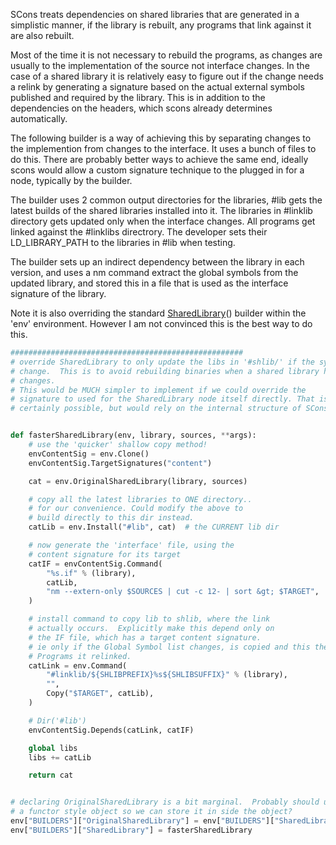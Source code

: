 
SCons treats dependencies on shared libraries that are generated in a simplistic manner, if the library is rebuilt, any programs that link against it are also rebuilt. 

Most of the time it is not necessary to rebuild the programs, as changes are usually to the implementation of the source not interface changes.  In the case of a shared library it is relatively easy to figure out if the change needs a relink by generating a signature based on the actual external symbols published and required by the library.  This is in addition to the dependencies on the headers, which scons already determines automatically. 

The following builder is a way of achieving this by separating changes to the implemention from changes to the interface.  It uses a bunch of files to do this.  There are probably better ways to achieve the same end, ideally scons would allow a custom signature technique to the plugged in for a node, typically by the builder. 

The builder uses 2 common output directories for the libraries, #lib gets the latest builds of the shared libraries installed into it.  The libraries in #linklib directory gets updated only when the interface changes.  All programs get linked against the #linklibs directrory.  The developer sets their LD_LIBRARY_PATH to the libraries in #lib when testing. 

The builder sets up an indirect dependency between the library in each version, and uses a nm command extract the global symbols from the updated library, and stored this in a file that is used as the interface signature of the library. 

Note it is also overriding the standard [SharedLibrary](SharedLibrary)() builder within the 'env' environment. However I am not convinced this is the best way to do this. 


```python
####################################################
# override SharedLibrary to only update the libs in '#shlib/' if the symbols
# change.  This is to avoid rebuilding binaries when a shared library has
# changes.
# This would be MUCH simpler to implement if we could override the
# signature to used for the SharedLibrary node itself directly. That is
# certainly possible, but would rely on the internal structure of SCons.


def fasterSharedLibrary(env, library, sources, **args):
    # use the 'quicker' shallow copy method!
    envContentSig = env.Clone()
    envContentSig.TargetSignatures("content")

    cat = env.OriginalSharedLibrary(library, sources)

    # copy all the latest libraries to ONE directory..
    # for our convenience. Could modify the above to
    # build directly to this dir instead.
    catLib = env.Install("#lib", cat)  # the CURRENT lib dir

    # now generate the 'interface' file, using the
    # content signature for its target
    catIF = envContentSig.Command(
        "%s.if" % (library),
        catLib,
        "nm --extern-only $SOURCES | cut -c 12- | sort &gt; $TARGET",
    )

    # install command to copy lib to shlib, where the link
    # actually occurs.  Explicitly make this depend only on
    # the IF file, which has a target content signature.
    # ie only if the Global Symbol list changes, is copied and this the
    # Programs it relinked.
    catLink = env.Command(
        "#linklib/${SHLIBPREFIX}%s${SHLIBSUFFIX}" % (library),
        "",
        Copy("$TARGET", catLib),
    )

    # Dir('#lib')
    envContentSig.Depends(catLink, catIF)

    global libs
    libs += catLib

    return cat


# declaring OriginalSharedLibrary is a bit marginal.  Probably should use
# a functor style object so we can store it in side the object?
env["BUILDERS"]["OriginalSharedLibrary"] = env["BUILDERS"]["SharedLibrary"]
env["BUILDERS"]["SharedLibrary"] = fasterSharedLibrary
```
